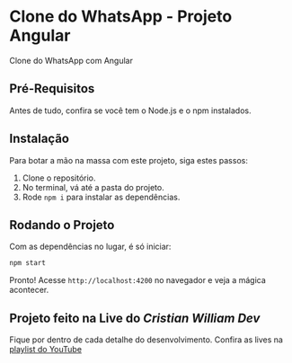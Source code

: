 # Clone do WhatsApp - Projeto Angular

Clone do WhatsApp com Angular

## Pré-Requisitos

Antes de tudo, confira se você tem o Node.js e o npm instalados.

## Instalação

Para botar a mão na massa com este projeto, siga estes passos:

1. Clone o repositório.
2. No terminal, vá até a pasta do projeto.
3. Rode `npm i` para instalar as dependências.

## Rodando o Projeto

Com as dependências no lugar, é só iniciar:

```bash
npm start
```

Pronto! Acesse `http://localhost:4200` no navegador e veja a mágica acontecer.

## Projeto feito na Live do _Cristian William Dev_

Fique por dentro de cada detalhe do desenvolvimento. Confira as lives na [playlist do YouTube](https://www.youtube.com/playlist?list=PLMFE0Mu3BVy76T7bZw773jwi329Wl5TMu)